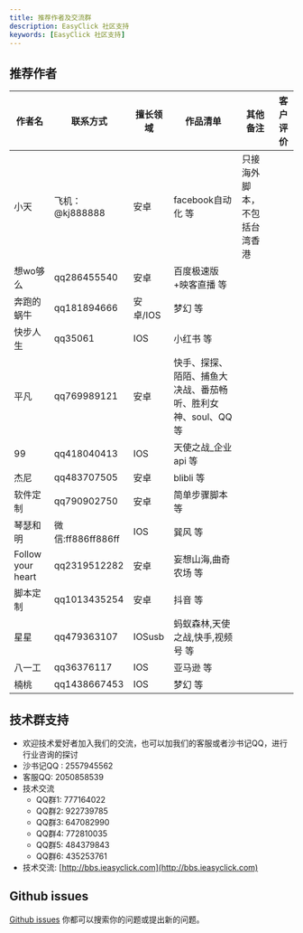```yaml
---
title: 推荐作者及交流群 
description: EasyClick 社区支持 
keywords: [EasyClick 社区支持]
---
```


## 推荐作者

| 作者名 | 联系方式 | 擅长领域 | 作品清单  | 其他备注 | 客户评价 |
| ----| ---- | ---- | ------| ------| ------|
| 小天 | 飞机：@kj888888 | 安卓 | facebook自动化 等| 只接海外脚本，不包括台湾香港 |  |
| 想wo够么 | qq286455540 | 安卓 | 百度极速版+映客直播 等 |  |  |
| 奔跑的蜗牛 | qq181894666 | 安卓/IOS | 梦幻 等 |  |  |
| 快步人生 | qq35061 | IOS | 小红书 等 |  |  |
| 平凡 | qq769989121 | 安卓 | 快手、探探、陌陌、捕鱼大决战、番茄畅听、胜利女神、soul、QQ等 |  |  |
| 99 | qq418040413 | IOS | 天使之战_企业api 等 |  |  |
| 杰尼 | qq483707505 | 安卓 | blibli 等 |  |  |
| 软件定制 | qq790902750 | 安卓 | 	简单步骤脚本 等 |  |  |
| 琴瑟和明 | 微信:ff886ff886ff | IOS | 	巽风 等 |  |  |
| Follow your heart | qq2319512282 | 安卓 | 	妄想山海,曲奇农场 等 |  |  |
| 脚本定制 | qq1013435254 | 安卓 | 	抖音 等 |  |  |
| 星星 | qq479363107 | IOSusb | 		蚂蚁森林,天使之战,快手,视频号 等 |  |  |
| 八一工 | qq36376117 | IOS  | 		亚马逊 等 |  |  |
| 楠桃 | qq1438667453 | IOS | 		梦幻 等 |  |  |

## 技术群支持

- 欢迎技术爱好者加入我们的交流，也可以加我们的客服或者沙书记QQ，进行行业咨询的探讨
- 沙书记QQ : 2557945562
- 客服QQ: 2050858539
- 技术交流
    - QQ群1: 777164022
    - QQ群2: 922739785
    - QQ群3: 647082990
    - QQ群4: 772810035
    - QQ群5: 484379843
    - QQ群6: 435253761
- 技术交流:
  [http://bbs.ieasyclick.com](http://bbs.ieasyclick.com)

## Github issues

[Github issues](https://github.com/easy-click/easyclick-libs) 你都可以搜索你的问题或提出新的问题。



